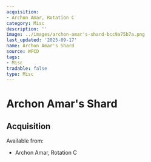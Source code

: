 ```yaml
---
acquisition:
- Archon Amar, Rotation C
category: Misc
description: ''
image: ../images/archon-amar's-shard-bcc9a75b7a.png
last_updated: '2025-09-17'
name: Archon Amar's Shard
source: WFCD
tags:
- Misc
tradable: false
type: Misc
---
```


# Archon Amar's Shard

## Acquisition

Available from:
- Archon Amar, Rotation C


